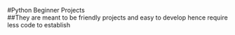 #Python Beginner Projects<br>
##They are meant to be friendly projects and easy to develop hence require less code to establish

